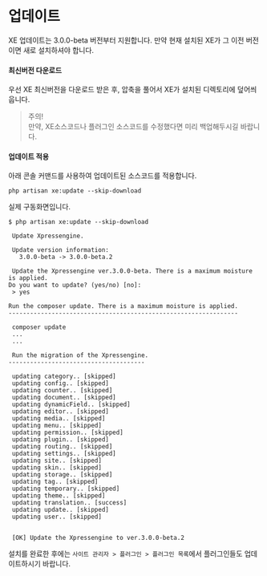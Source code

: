 # 업데이트

XE 업데이트는 3.0.0-beta 버전부터 지원합니다. 만약 현재 설치된 XE가 그 이전 버전이면 새로 설치하셔야 합니다.

#### 최신버전 다운로드

우선 XE 최신버전을 다운로드 받은 후, 압축을 풀어서 XE가 설치된 디렉토리에 덮어씌웁니다.

> 주의!<br> 
> 만약, XE소스코드나 플러그인 소스코드를 수정했다면 미리 백업해두시길 바랍니다.

#### 업데이트 적용

아래 콘솔 커맨드를 사용하여 업데이트된 소스코드를 적용합니다.

```
php artisan xe:update --skip-download
```

실제 구동화면입니다.

```
$ php artisan xe:update --skip-download

 Update Xpressengine.

 Update version information:
   3.0.0-beta -> 3.0.0-beta.2

 Update the Xpressengine ver.3.0.0-beta. There is a maximum moisture is applied.
Do you want to update? (yes/no) [no]:
 > yes

Run the composer update. There is a maximum moisture is applied.
----------------------------------------------------------------

 composer update
 ...
 ...
 
 Run the migration of the Xpressengine.
--------------------------------------

 updating category.. [skipped]
 updating config.. [skipped]
 updating counter.. [skipped]
 updating document.. [skipped]
 updating dynamicField.. [skipped]
 updating editor.. [skipped]
 updating media.. [skipped]
 updating menu.. [skipped]
 updating permission.. [skipped]
 updating plugin.. [skipped]
 updating routing.. [skipped]
 updating settings.. [skipped]
 updating site.. [skipped]
 updating skin.. [skipped]
 updating storage.. [skipped]
 updating tag.. [skipped]
 updating temporary.. [skipped]
 updating theme.. [skipped]
 updating translation.. [success]
 updating update.. [skipped]
 updating user.. [skipped]


 [OK] Update the Xpressengine to ver.3.0.0-beta.2

```

설치를 완료한 후에는 `사이트 관리자 > 플러그인 > 플러그인 목록`에서 플러그인들도 업데이트하시기 바랍니다.

